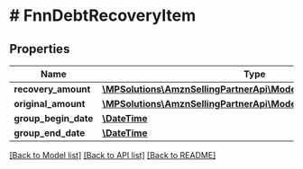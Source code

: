 # # FnnDebtRecoveryItem

## Properties

Name | Type | Description | Notes
------------ | ------------- | ------------- | -------------
**recovery_amount** | [**\MPSolutions\AmznSellingPartnerApi\Models\Finances\FnnCurrency**](FnnCurrency.md) |  | [optional]
**original_amount** | [**\MPSolutions\AmznSellingPartnerApi\Models\Finances\FnnCurrency**](FnnCurrency.md) |  | [optional]
**group_begin_date** | [**\DateTime**](\DateTime.md) |  | [optional]
**group_end_date** | [**\DateTime**](\DateTime.md) |  | [optional]

[[Back to Model list]](../../README.md#models) [[Back to API list]](../../README.md#endpoints) [[Back to README]](../../README.md)
